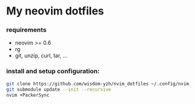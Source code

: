 # My neovim dotfiles

### requirements

* neovim >= 0.6
* rg
* git, unzip, curl, tar, ...

### install and setup configuration:

```bash
git clone https://github.com/wisdom-yzh/nvim_dotfiles ~/.config/nvim
git submodule update --init --recursive
nvim +PackerSync
```
